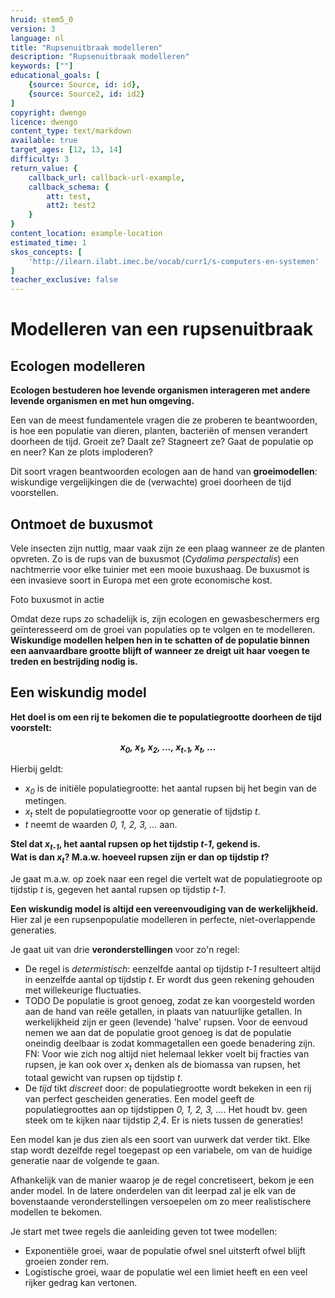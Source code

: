 ```yaml
---
hruid: stem5_0
version: 3
language: nl
title: "Rupsenuitbraak modelleren"
description: "Rupsenuitbraak modelleren"
keywords: [""]
educational_goals: [
    {source: Source, id: id}, 
    {source: Source2, id: id2}
]
copyright: dwengo
licence: dwengo
content_type: text/markdown
available: true
target_ages: [12, 13, 14]
difficulty: 3
return_value: {
    callback_url: callback-url-example,
    callback_schema: {
        att: test,
        att2: test2
    }
}
content_location: example-location
estimated_time: 1
skos_concepts: [
    'http://ilearn.ilabt.imec.be/vocab/curr1/s-computers-en-systemen'
]
teacher_exclusive: false
---
```

# Modelleren van een rupsenuitbraak

## Ecologen modelleren

**Ecologen bestuderen hoe levende organismen interageren met andere levende organismen en met hun omgeving.**<br>

Een van de meest fundamentele vragen die ze proberen te beantwoorden, is hoe een populatie van dieren, planten, bacteriën of mensen verandert doorheen de tijd. Groeit ze? Daalt ze? Stagneert ze? Gaat de populatie op en neer? Kan ze plots imploderen? 

Dit soort vragen beantwoorden ecologen aan de hand van **groeimodellen**: wiskundige vergelijkingen die de (verwachte) groei doorheen de tijd voorstellen. 

## Ontmoet de buxusmot

Vele insecten zijn nuttig, maar vaak zijn ze een plaag wanneer ze de planten opvreten. Zo is de rups van de buxusmot (*Cydalima perspectalis*) een nachtmerrie voor elke tuinier met een mooie buxushaag. De buxusmot is een invasieve soort in Europa met een grote economische kost.

Foto buxusmot in actie

Omdat deze rups zo schadelijk is, zijn ecologen en gewasbeschermers erg geïnteresseerd om de groei van populaties op te volgen en te modelleren. **Wiskundige modellen helpen hen in te schatten of de populatie binnen een aanvaardbare grootte blijft of wanneer ze dreigt uit haar voegen te treden en bestrijding nodig is.**

## Een wiskundig model

**Het doel is om een rij te bekomen die te populatiegrootte doorheen de tijd voorstelt:**<br>
<p align="center"><em><b>x<sub>0</sub>, x<sub>1</sub>, x<sub>2</sub>, ..., x<sub>t-1</sub>, x<sub>t</sub>, ...</b></em></p>

Hierbij geldt:<br>
-  *x<sub>0</sub>* is de initiële populatiegrootte: het aantal rupsen bij het begin van de metingen.
-  *x<sub>t</sub>* stelt de populatiegrootte voor op generatie of tijdstip *t*.
-  *t* neemt de waarden *0, 1, 2, 3, ...* aan.

**Stel dat *x<sub>t-1</sub>*, het aantal rupsen op het tijdstip *t-1*, gekend is.<br> Wat is dan *x<sub>t</sub>*? M.a.w. hoeveel rupsen zijn er dan op tijdstip *t*?**

Je gaat m.a.w. op zoek naar een regel die vertelt wat de populatiegroote op tijdstip *t* is, gegeven het aantal rupsen op tijdstip *t-1*. 

**Een wiskundig model is altijd een vereenvoudiging van de werkelijkheid.** Hier zal je een rupsenpopulatie modelleren in perfecte, niet-overlappende generaties.

Je gaat uit van drie **veronderstellingen** voor zo'n regel:<br>
-  De regel is *determistisch*: eenzelfde aantal op tijdstip *t-1* resulteert altijd in eenzelfde aantal op tijdstip *t*. Er wordt dus geen rekening gehouden met willekeurige fluctuaties.
-  TODO De populatie is groot genoeg, zodat ze kan voorgesteld worden aan de hand van reële getallen, in plaats van natuurlijke getallen. In werkelijkheid zijn er geen (levende) 'halve' rupsen. Voor de eenvoud nemen we aan dat de populatie groot genoeg is dat de populatie oneindig deelbaar is zodat kommagetallen een goede benadering zijn. FN: Voor wie zich nog altijd niet helemaal lekker voelt bij fracties van rupsen, je kan ook over *x<sub>t</sub>* denken als de biomassa van rupsen, het totaal gewicht van rupsen op tijdstip *t*.
- De *tijd* tikt *discreet* door: de populatiegrootte wordt bekeken in een rij van perfect gescheiden generaties. Een model geeft de populatiegroottes aan op tijdstippen *0, 1, 2, 3, ...*. Het houdt bv. geen steek om te kijken naar tijdstip *2,4*. Er is niets tussen de generaties!

<div class="alert alert-box alert-success">
Een model kan je dus zien als een soort van uurwerk dat verder tikt. Elke stap wordt dezelfde regel toegepast op een variabele, om van de huidige generatie naar de volgende te gaan. 
</div>

Afhankelijk van de manier waarop je de regel concretiseert, bekom je een ander model. 
In de latere onderdelen van dit leerpad zal je elk van de bovenstaande veronderstellingen versoepelen om zo meer realistischere modellen te bekomen.

Je start met twee regels die aanleiding geven tot twee modellen:<br>
-  Exponentiële groei, waar de populatie ofwel snel uitsterft ofwel blijft groeien zonder rem.
-  Logistische groei, waar de populatie wel een limiet heeft en een veel rijker gedrag kan vertonen.
